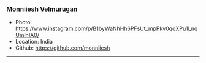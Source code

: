 ### Monniiesh Velmurugan

- Photo: https://www.instagram.com/p/B1byWaNhHh6PFsUt_mpPkv0qqXPu1LnqUmlnIA0/
- Location: India
- Github: https://github.com/monniiesh

***
